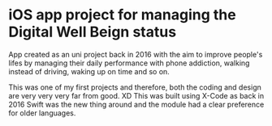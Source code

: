 # iOS app project for managing the Digital Well Beign status

App created as an uni project back in 2016 with the aim to improve people's lifes by managing their daily performance with phone addiction, walking instead of driving, waking up on time and so on. 

This was one of my first projects and therefore, both the coding and design are very very very far from good. XD
This was built using X-Code as back in 2016 Swift was the new thing around and the module had a clear preference for older languages.

